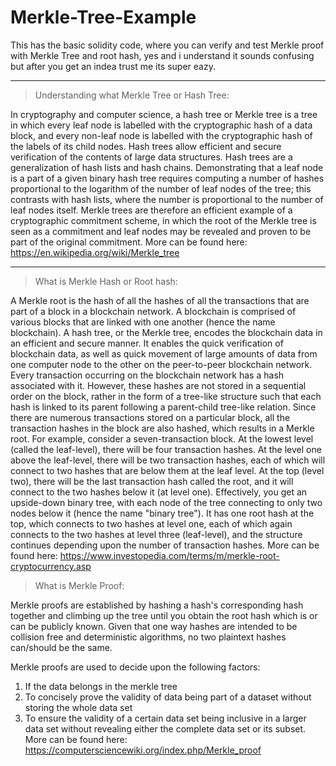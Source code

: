 # Merkle-Tree-Example
This has the basic solidity code, where you can verify and test Merkle proof with Merkle Tree and root hash, yes and i understand it sounds confusing but after you get an indea trust me its super eazy.

---------------------------------------------------------------------------------------------------------------------------------------------------------------------------------


> Understanding what Merkle Tree or Hash Tree: 

In cryptography and computer science, a hash tree or Merkle tree is a tree in which every leaf node is labelled with the cryptographic hash of a data block, and every non-leaf node is labelled with the cryptographic hash of the labels of its child nodes. Hash trees allow efficient and secure verification of the contents of large data structures. Hash trees are a generalization of hash lists and hash chains.
Demonstrating that a leaf node is a part of a given binary hash tree requires computing a number of hashes proportional to the logarithm of the number of leaf nodes of the tree; this contrasts with hash lists, where the number is proportional to the number of leaf nodes itself. Merkle trees are therefore an efficient example of a cryptographic commitment scheme, in which the root of the Merkle tree is seen as a commitment and leaf nodes may be revealed and proven to be part of the original commitment.
More can be found here: https://en.wikipedia.org/wiki/Merkle_tree

---------------------------------------------------------------------------------------------------------------------------------------------------------------------------------

> What is Merkle Hash or Root hash:

A Merkle root is the hash of all the hashes of all the transactions that are part of a block in a blockchain network. A  blockchain is comprised of various blocks that are linked with one another (hence the name blockchain). A hash tree, or the Merkle tree, encodes the blockchain data in an efficient and secure manner. It enables the quick verification of blockchain data, as well as quick movement of large amounts of data from one computer node to the other on the peer-to-peer blockchain network.
Every transaction occurring on the blockchain network has a hash associated with it. However, these hashes are not stored in a sequential order on the block, rather in the form of a tree-like structure such that each hash is linked to its parent following a parent-child tree-like relation.
Since there are numerous transactions stored on a particular block, all the transaction hashes in the block are also hashed, which results in a Merkle root.
For example, consider a seven-transaction block. At the lowest level (called the leaf-level), there will be four transaction hashes. At the level one above the leaf-level, there will be two transaction hashes, each of which will connect to two hashes that are below them at the leaf level. At the top (level two), there will be the last transaction hash called the root, and it will connect to the two hashes below it (at level one).
Effectively, you get an upside-down binary tree, with each node of the tree connecting to only two nodes below it (hence the name "binary tree"). It has one root hash at the top, which connects to two hashes at level one, each of which again connects to the two hashes at level three (leaf-level), and the structure continues depending upon the number of transaction hashes.
More can be found here: https://www.investopedia.com/terms/m/merkle-root-cryptocurrency.asp


> What is Merkle Proof:


Merkle proofs are established by hashing a hash's corresponding hash together and climbing up the tree until you obtain the root hash which is or can be publicly known. Given that one way hashes are intended to be collision free and deterministic algorithms, no two plaintext hashes can/should be the same.

Merkle proofs are used to decide upon the following factors:
1. If the data belongs in the merkle tree
2. To concisely prove the validity of data being part of a dataset without storing the whole data set
3. To ensure the validity of a certain data set being inclusive in a larger data set without revealing either the complete data set or its subset.
More can be found here: https://computersciencewiki.org/index.php/Merkle_proof


